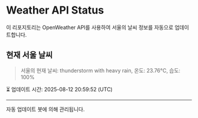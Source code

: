 
# Weather API Status

이 리포지토리는 OpenWeather API를 사용하여 서울의 날씨 정보를 자동으로 업데이트합니다.

## 현재 서울 날씨
> 서울의 현재 날씨: thunderstorm with heavy rain, 온도: 23.76°C, 습도: 100%

⏳ 업데이트 시간: 2025-08-12 20:59:52 (UTC)

---
자동 업데이트 봇에 의해 관리됩니다.
